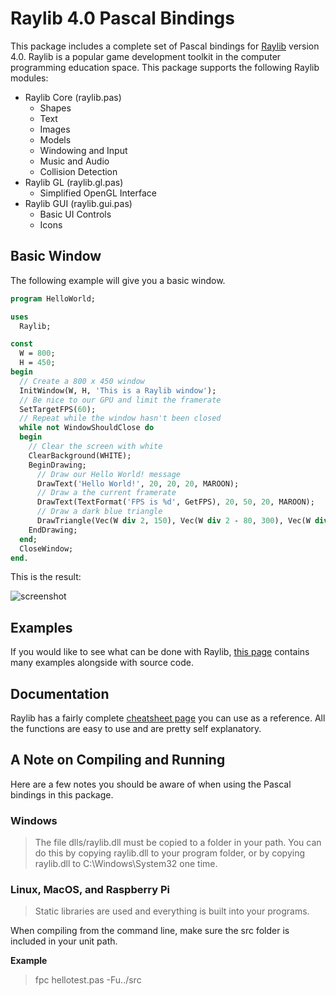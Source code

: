 # Raylib 4.0 Pascal Bindings

This package includes a complete set of Pascal bindings for [Raylib](https://www.raylib.com/) version 4.0. Raylib is a popular game development toolkit in the computer programming education space. This package supports the following Raylib modules:

* Raylib Core (raylib.pas)
  * Shapes
  * Text
  * Images
  * Models
  * Windowing and Input
  * Music and Audio
  * Collision Detection
* Raylib GL (raylib.gl.pas)
  * Simplified OpenGL Interface
* Raylib GUI (raylib.gui.pas)
  * Basic UI Controls
  * Icons

## Basic Window

The following example will give you a basic window.

```pascal
program HelloWorld;

uses
  Raylib;

const
  W = 800;
  H = 450;
begin
  // Create a 800 x 450 window
  InitWindow(W, H, 'This is a Raylib window');
  // Be nice to our GPU and limit the framerate
  SetTargetFPS(60);
  // Repeat while the window hasn't been closed
  while not WindowShouldClose do
  begin
    // Clear the screen with white
    ClearBackground(WHITE);
    BeginDrawing;
      // Draw our Hello World! message
      DrawText('Hello World!', 20, 20, 20, MAROON);
      // Draw a the current framerate
      DrawText(TextFormat('FPS is %d', GetFPS), 20, 50, 20, MAROON);
      // Draw a dark blue triangle
      DrawTriangle(Vec(W div 2, 150), Vec(W div 2 - 80, 300), Vec(W div 2 + 80, 300), DARKBLUE);
    EndDrawing;
  end;
  CloseWindow;
end.
```
This is the result:

![screenshot](https://github.com/sysrpl/Raylib.4.0.Pascal/blob/master/screenshot/raylib-hello.gif?raw=true)

## Examples

If you would like to see what can be done with Raylib, [this page](https://www.raylib.com/examples.html) contains many examples alongside with source code.

## Documentation

Raylib has a fairly complete [cheatsheet page](https://www.raylib.com/cheatsheet/cheatsheet.html) you can use as a reference. All the functions are easy to use and are pretty self explanatory.


## A Note on Compiling and Running

Here are a few notes you should be aware of when using the Pascal bindings in this package.

### Windows
>    The file dlls/raylib.dll must be copied to a folder in your path.
>    You can do this by copying raylib.dll to your program folder, or
>    by copying raylib.dll to C:\Windows\System32 one time.

### Linux, MacOS, and Raspberry Pi
> Static libraries are used and everything is built into your programs.

  When compiling from the command line, make sure the src folder is included
  in your unit path.

**Example**

> fpc hellotest.pas -Fu../src 
